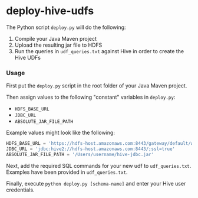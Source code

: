 # deploy-hive-udfs

The Python script `deploy.py` will do the following:

1. Compile your Java Maven project
2. Upload the resulting jar file to HDFS
3. Run the queries in `udf_queries.txt` against Hive in order to create the Hive UDFs

### Usage

First put the `deploy.py` script in the root folder of your Java Maven project.

Then assign values to the following "constant" variables in `deploy.py`:

* `HDFS_BASE_URL`
* `JDBC_URL`
* `ABSOLUTE_JAR_FILE_PATH`

Example values might look like the following:

```python
HDFS_BASE_URL = 'https://hdfs-host.amazonaws.com:8443/gateway/default/webhdfs/v1/parentfolder/childfolder'
JDBC_URL = 'jdbc:hive2://hdfs-host.amazonaws.com:8443/;ssl=true'
ABSOLUTE_JAR_FILE_PATH = '/Users/username/hive-jdbc.jar'
```

Next, add the required SQL commands for your new udf to `udf_queries.txt`. Examples have been provided in `udf_queries.txt`.

Finally, execute `python deploy.py [schema-name]` and enter your Hive user credentials.
